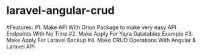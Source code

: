 # laravel-angular-crud
#Features:
#1. Make API With Orion Package to make very easy API Endpoints With No Time
#2. Make Apply For Yajra Datatables Example
#3. Make Apply For Laravel Backup
#4. Make CRUD Operations With Angular & Laravel API

